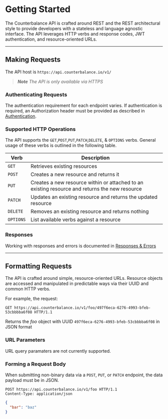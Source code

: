 # Getting Started
The Counterbalance API is crafted around REST and the REST architectural style to provide developers with a stateless and language ­agnostic interface. The API leverages HTTP verbs and response codes, JWT authentication, and resource-oriented URLs.

---

## Making Requests
The API host is `https://api.counterbalance.io/v1/`

> _**Note** The API is only available via HTTPS_


### Authenticating Requests
The authentication requirement for each endpoint varies. If authentication is required, an Authorization header must be provided as described in [Authentication](./Authentication.md).

### Supported HTTP Operations
The API supports the `GET`,`POST`,`PUT`,`PATCH`,`DELETE`, & `OPTIONS` verbs. General usage of these verbs is outlined in the following table.

Verb | Description
-----|------------
`GET`     | Retrieves existing resources
`POST`    | Creates a new resource and returns it
`PUT`     | Creates a new resource within or attached to an existing resource and returns the new resource
`PATCH`   | Updates an existing resource and returns the updated resource
`DELETE`  | Removes an existing resource and returns nothing
`OPTIONS` | List available verbs against a resource

### Responses
Working with responses and errors is documented in [Responses & Errors](./Responses-and-Errors.md)

---

## Formatting Requests
The API is crafted around simple, resource-oriented URLs. Resource objects are accessed and manipulated in predictable ways via their UUID and common HTTP verbs.

For example, the request:
```
GET https://api.counterbalance.io/v1/foo/497f6eca-6276-4993-bfeb-53cbbbba6f08 HTTP/1.1
```

Returns the _foo_ object with UUID `497f6eca-6276-4993-bfeb-53cbbbba6f08` in JSON format

### URL Parameters
URL query paramaters are not currently supported.

### Forming a Request Body
When submitting non-binary data via a `POST`, `PUT`, or `PATCH` endpoint, the data payload must be in JSON.
```
POST https://api.counterbalance.io/v1/foo HTTP/1.1
Content-Type: application/json
```
```json
{
  "bar": "baz"
}
```


